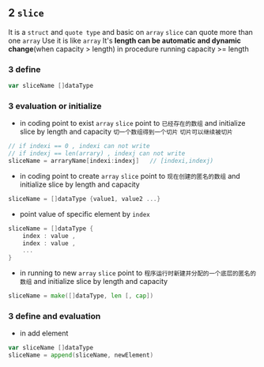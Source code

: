 ## 2 `slice`
It is a `struct` and `quote type` and basic on `array` 
`slice` can quote more than one `array` 
Use it is like `array` 
It's **length can be automatic and dynamic change**(when capacity > length) in procedure running
capacity >= length



### 3  define
```go
var sliceName []dataType	
```



### 3  evaluation or initialize
* in coding point to exist `array` 
`slice` point to `已经存在的数组` and initialize slice by length and capacity
`切一个数组得到一个切片` 
`切片可以继续被切片` 
```go
// if indexi == 0 , indexi can not write
// if indexj == len(arrary) , indexj can not write
sliceName = arraryName[indexi:indexj]	// [indexi,indexj)
```

* in coding point to create `array` 
`slice` point to `现在创建的匿名的数组` and initialize slice by length and capacity
```go
sliceName = []dataType {value1, value2 ...}
```

* point value of specific element by `index` 
```go
sliceName = []dataType {
	index : value ,
	index : value ,
	...
}
```

* in running to new `array` 
`slice` point to `程序运行时新建并分配的一个底层的匿名的数组` and initialize slice by length and capacity
```go
sliceName = make([]dataType, len [, cap])
```

### 3  define and evaluation

* in add element
```go
var sliceName []dataType
sliceName = append(sliceName, newElement)
```


